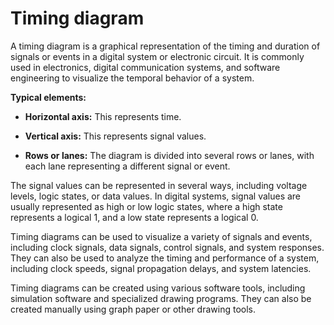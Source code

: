# Timing diagram

A timing diagram is a graphical representation of the timing and duration of signals or events in a digital system or electronic circuit. It is commonly used in electronics, digital communication systems, and software engineering to visualize the temporal behavior of a system.

**Typical elements:**

* **Horizontal axis:** This represents time.
  
* **Vertical axis:** This represents signal values. 
  
* **Rows or lanes:** The diagram is divided into several rows or lanes, with each lane representing a different signal or event.

The signal values can be represented in several ways, including voltage levels, logic states, or data values. In digital systems, signal values are usually represented as high or low logic states, where a high state represents a logical 1, and a low state represents a logical 0.

Timing diagrams can be used to visualize a variety of signals and events, including clock signals, data signals, control signals, and system responses. They can also be used to analyze the timing and performance of a system, including clock speeds, signal propagation delays, and system latencies.

Timing diagrams can be created using various software tools, including simulation software and specialized drawing programs. They can also be created manually using graph paper or other drawing tools.